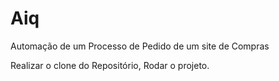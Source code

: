 # Aiq
Automação de um Processo de Pedido de um site de Compras

Realizar o clone do Repositório, Rodar o projeto. 
